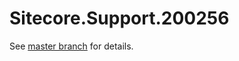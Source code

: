 # Sitecore.Support.200256

See [master branch](https://github.com/sitecoresupport/Sitecore.Support.200256) for details.